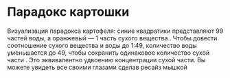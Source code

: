 
<html>
<head>
    <meta charset="utf-8">
    <title>JS Bin</title>
</head>
<body>
<h1>Парадокс картошки</h1>
<p>
    Визуализация парадокса картофеля: синие квадратики представляют 99 частей воды, а оранжевый — 1 часть сухого вещества . Чтобы довести соотношение сухого вещества и воды до 1:49, количество воды уменьшается до 49, чтобы сохранить одинаковое количество сухой части . Это эквивалентно удвоению концентрации сухой части. Вы можете увидеть все своими глазами сделав ресайз мышкой
</p>
 
</body>
</html>